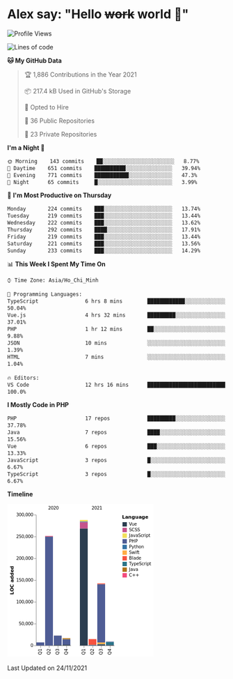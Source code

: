 # Alex say: "Hello ~~work~~ world 🐾"

<!--START_SECTION:waka-->
![Profile Views](http://img.shields.io/badge/Profile%20Views-0-blue)

![Lines of code](https://img.shields.io/badge/From%20Hello%20World%20I%27ve%20Written-752463%20lines%20of%20code-blue)

**🐱 My GitHub Data** 

> 🏆 1,886 Contributions in the Year 2021
 > 
> 📦 217.4 kB Used in GitHub's Storage 
 > 
> 💼 Opted to Hire
 > 
> 📜 36 Public Repositories 
 > 
> 🔑 23 Private Repositories  
 > 
**I'm a Night 🦉** 

```text
🌞 Morning    143 commits    ██░░░░░░░░░░░░░░░░░░░░░░░   8.77% 
🌆 Daytime    651 commits    ██████████░░░░░░░░░░░░░░░   39.94% 
🌃 Evening    771 commits    ███████████░░░░░░░░░░░░░░   47.3% 
🌙 Night      65 commits     █░░░░░░░░░░░░░░░░░░░░░░░░   3.99%

```
📅 **I'm Most Productive on Thursday** 

```text
Monday       224 commits    ███░░░░░░░░░░░░░░░░░░░░░░   13.74% 
Tuesday      219 commits    ███░░░░░░░░░░░░░░░░░░░░░░   13.44% 
Wednesday    222 commits    ███░░░░░░░░░░░░░░░░░░░░░░   13.62% 
Thursday     292 commits    ████░░░░░░░░░░░░░░░░░░░░░   17.91% 
Friday       219 commits    ███░░░░░░░░░░░░░░░░░░░░░░   13.44% 
Saturday     221 commits    ███░░░░░░░░░░░░░░░░░░░░░░   13.56% 
Sunday       233 commits    ███░░░░░░░░░░░░░░░░░░░░░░   14.29%

```


📊 **This Week I Spent My Time On** 

```text
⌚︎ Time Zone: Asia/Ho_Chi_Minh

💬 Programming Languages: 
TypeScript               6 hrs 8 mins        ████████████░░░░░░░░░░░░░   50.04% 
Vue.js                   4 hrs 32 mins       █████████░░░░░░░░░░░░░░░░   37.01% 
PHP                      1 hr 12 mins        ██░░░░░░░░░░░░░░░░░░░░░░░   9.88% 
JSON                     10 mins             ░░░░░░░░░░░░░░░░░░░░░░░░░   1.39% 
HTML                     7 mins              ░░░░░░░░░░░░░░░░░░░░░░░░░   1.04%

🔥 Editors: 
VS Code                  12 hrs 16 mins      █████████████████████████   100.0%

```

**I Mostly Code in PHP** 

```text
PHP                      17 repos            █████████░░░░░░░░░░░░░░░░   37.78% 
Java                     7 repos             ████░░░░░░░░░░░░░░░░░░░░░   15.56% 
Vue                      6 repos             ███░░░░░░░░░░░░░░░░░░░░░░   13.33% 
JavaScript               3 repos             █░░░░░░░░░░░░░░░░░░░░░░░░   6.67% 
TypeScript               3 repos             █░░░░░░░░░░░░░░░░░░░░░░░░   6.67%

```


**Timeline**

![Chart not found](https://raw.githubusercontent.com/alexzvn/alexzvn/main/charts/bar_graph.png) 


 Last Updated on 24/11/2021
<!--END_SECTION:waka-->
